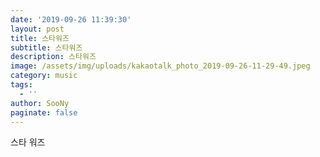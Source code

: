 ```yaml
---
date: '2019-09-26 11:39:30'
layout: post
title: 스타워즈
subtitle: 스타워즈
description: 스타워즈
image: /assets/img/uploads/kakaotalk_photo_2019-09-26-11-29-49.jpeg
category: music
tags:
  - ''
author: SooNy
paginate: false
---
```

스타 워즈
